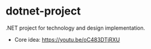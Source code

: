 # dotnet-project
.NET project for technology and design implementation.
- Core idea: https://youtu.be/oC483DTjRXU

